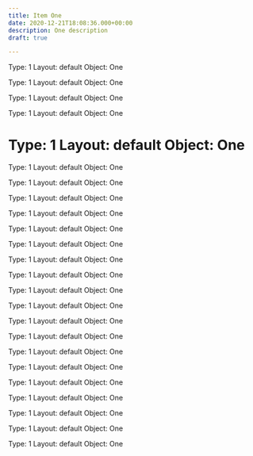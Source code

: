 ```yaml
---
title: Item One
date: 2020-12-21T18:08:36.000+00:00
description: One description
draft: true

---
```

Type: 1
Layout: default
Object: One

Type: 1
Layout: default
Object: One

Type: 1
Layout: default
Object: One

Type: 1
Layout: default
Object: One

Type: 1
Layout: default
Object: **One**
=

Type: 1
Layout: default
Object: One

Type: 1
Layout: default
Object: One

Type: 1
Layout: default
Object: One

Type: 1
Layout: default
Object: One

Type: 1
Layout: default
Object: One

Type: 1
Layout: default
Object: One

Type: 1
Layout: default
Object: One

Type: 1
Layout: default
Object: One

Type: 1
Layout: default
Object: One

Type: 1
Layout: default
Object: One

Type: 1
Layout: default
Object: One

Type: 1
Layout: default
Object: One

Type: 1
Layout: default
Object: One

Type: 1
Layout: default
Object: One

Type: 1
Layout: default
Object: One

Type: 1
Layout: default
Object: One

Type: 1
Layout: default
Object: One

Type: 1
Layout: default
Object: One

Type: 1
Layout: default
Object: One